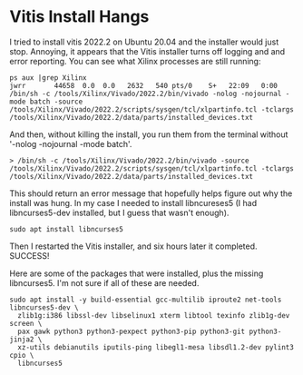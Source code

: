 Vitis Install Hangs
===================

I tried to install vitis 2022.2 on Ubuntu 20.04 and the installer would just
stop. Annoying, it appears that the Vitis installer turns off logging and and
error reporting. You can see what Xilinx processes are still running:

```
ps aux |grep Xilinx
jwrr       44658  0.0  0.0   2632   540 pts/0    S+   22:09   0:00 /bin/sh -c /tools/Xilinx/Vivado/2022.2/bin/vivado -nolog -nojournal -mode batch -source /tools/Xilinx/Vivado/2022.2/scripts/sysgen/tcl/xlpartinfo.tcl -tclargs /tools/Xilinx/Vivado/2022.2/data/parts/installed_devices.txt
```

And then, without killing the install, you  run them from the terminal without
'-nolog -nojournal -mode batch'.

```
> /bin/sh -c /tools/Xilinx/Vivado/2022.2/bin/vivado -source /tools/Xilinx/Vivado/2022.2/scripts/sysgen/tcl/xlpartinfo.tcl -tclargs /tools/Xilinx/Vivado/2022.2/data/parts/installed_devices.txt
```

This should return an error message that hopefully helps figure out why the
install was hung. In my case I needed to install libncureses5 (I had
libncurses5-dev installed, but I guess that wasn't enough).

```
sudo apt install libncurses5
```

Then I restarted the Vitis installer, and six hours later it completed. SUCCESS!

Here are some of the packages that were installed, plus the missing libncurses5.
I'm not sure if all of these are needed.

```
sudo apt install -y build-essential gcc-multilib iproute2 net-tools libncurses5-dev \
  zlib1g:i386 libssl-dev libselinux1 xterm libtool texinfo zlib1g-dev screen \
  pax gawk python3 python3-pexpect python3-pip python3-git python3-jinja2 \
  xz-utils debianutils iputils-ping libegl1-mesa libsdl1.2-dev pylint3 cpio \
  libncurses5
```

